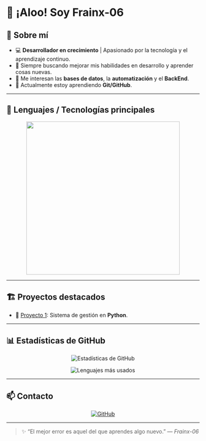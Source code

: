 <p align="center">
  <h1>👋 ¡Aloo! Soy Frainx-06</h1>
</p>

## 🧾 Sobre mí
- 💻 **Desarrollador en crecimiento** | Apasionado por la tecnología y el aprendizaje continuo.  
- 🎯 Siempre buscando mejorar mis habilidades en desarrollo y aprender cosas nuevas.  
- 🧠 Me interesan las **bases de datos**, la **automatización** y el **BackEnd**.  
- 🌱 Actualmente estoy aprendiendo **Git/GitHub**.

---

## 🧠 Lenguajes / Tecnologías principales
<p align="center">
  <img width="400px" src="https://skillicons.dev/icons?i=python,java,kotlin,postgres&perline=4" />
</p>

---

## 🏗️ Proyectos destacados

- 🔹 [Proyecto 1](https://github.com/Frainx-06/proyecto1): Sistema de gestión en **Python**.

---

## 📊 Estadísticas de GitHub
<p align="center">
  <img src="https://github-readme-stats.vercel.app/api?username=Frainx-06&show_icons=true&theme=tokyonight" alt="Estadísticas de GitHub" />
</p>

<p align="center">
  <img src="https://github-readme-stats.vercel.app/api/top-langs/?username=Frainx-06&layout=compact&theme=tokyonight" alt="Lenguajes más usados" />
</p>

---

## 📫 Contacto
<p align="center">
  <a href="https://github.com/Frainx-06">
    <img src="https://img.shields.io/badge/GitHub-Frainx--06-181717?style=for-the-badge&logo=github" alt="GitHub" />
  </a>
</p>

---

> ✨ “El mejor error es aquel del que aprendes algo nuevo.” — *Frainx-06*
